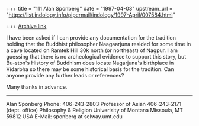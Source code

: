 +++
title = "111 Alan Sponberg"
date = "1997-04-03"
upstream_url = "https://list.indology.info/pipermail/indology/1997-April/007584.html"

+++
[Archive link](https://list.indology.info/pipermail/indology/1997-April/007584.html)

I have been asked if I can provide any documentation for the tradition
holding that the Buddhist philosopher Naagaarjuna resided for some time in a
cave located on Ramtek Hill 30k north (or northeast) of Nagpur. I am
guessing that there is no archeological evidence to support this story, but
Bu-ston's History of Buddhism does locate Nagarjuna's birthplace in Vidarbha
so there may be some historical basis for the tradition. Can anyone provide
any further leads or references?

Many thanks in advance.
*************************************************************************
Alan Sponberg		Phone: 	406-243-2803
Professor of Asian 	       		406-243-2171 (dept. office)
Philosophy & Religion
Univerisity of Montana
Missoula, MT  59812   USA	E-Mail:   sponberg at selway.umt.edu





